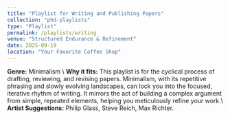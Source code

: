 ```yaml
---
title: "Playlist for Writing and Publishing Papers"
collection: "phd-playlists"
type: "Playlist"
permalink: /playlists/writing
venue: "Structured Endurance & Refinement"
date: 2025-08-19
location: "Your Favorite Coffee Shop"
---
```


**Genre:** Minimalism \\
**Why it fits:** This playlist is for the cyclical process of drafting, reviewing, and revising papers. Minimalism, with its repetitive phrasing and slowly evolving landscapes, can lock you into the focused, iterative rhythm of writing. It mirrors the act of building a complex argument from simple, repeated elements, helping you meticulously refine your work.\\
**Artist Suggestions:** Philip Glass, Steve Reich, Max Richter.